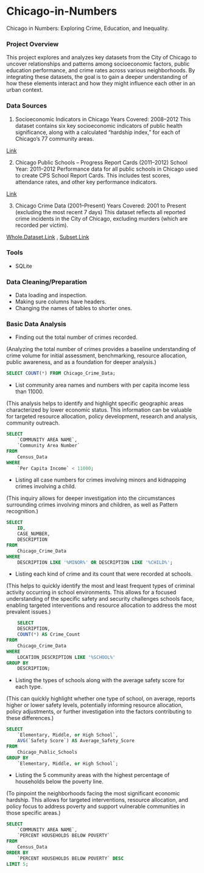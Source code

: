 # Chicago-in-Numbers
Chicago in Numbers: Exploring Crime, Education, and Inequality.


### Project Overview

This project explores and analyzes key datasets from the City of Chicago to uncover relationships and patterns among socioeconomic factors, public education performance, and crime rates across various neighborhoods. By integrating these datasets, the goal is to gain a deeper understanding of how these elements interact and how they might influence each other in an urban context.



### Data Sources

1. Socioeconomic Indicators in Chicago
Years Covered: 2008–2012
This dataset contains six key socioeconomic indicators of public health significance, along with a calculated “hardship index,” for each of Chicago’s 77 community areas.

[Link](https://data.cityofchicago.org/Health-Human-Services/Census-Data-Selected-socioeconomic-indicators-in-C/kn9c-c2s2)

2. Chicago Public Schools – Progress Report Cards (2011–2012)
School Year: 2011–2012
Performance data for all public schools in Chicago used to create CPS School Report Cards. This includes test scores, attendance rates, and other key performance indicators.

[Link](https://data.cityofchicago.org/Education/Chicago-Public-Schools-Progress-Report-Cards-2011-/9xs2-f89t)

3. Chicago Crime Data (2001–Present)
Years Covered: 2001 to Present (excluding the most recent 7 days)
This dataset reflects all reported crime incidents in the City of Chicago, excluding murders (which are recorded per victim).

[Whole.Dataset.Link](https://data.cityofchicago.org/Public-Safety/Crimes-2001-to-present/ijzp-q8t2) , [Subset.Link](https://cf-courses-data.s3.us.cloud-object-storage.appdomain.cloud/IBMDeveloperSkillsNetwork-DB0201EN-SkillsNetwork/labs/FinalModule_Coursera_V5/data/ChicagoCrimeData.csv?utm_medium=Exinfluencer&utm_source=Exinfluencer&utm_content=000026UJ&utm_term=10006555&utm_id=NA-SkillsNetwork-Channel-SkillsNetworkCoursesIBMDeveloperSkillsNetworkDB0201ENSkillsNetwork20127838-2021-01-01)

### Tools
- SQLite

### Data Cleaning/Preparation

- Data loading and inspection.
- Making sure columns have headers.
- Changing the names of tables to shorter ones.

### Basic Data Analysis

- Finding out the total number of crimes recorded.

(Analyzing the total number of crimes provides a baseline understanding of crime volume for initial assessment, benchmarking, resource allocation, public awareness, and as a foundation for deeper analysis.)

```sql
SELECT COUNT(*) FROM Chicago_Crime_Data;
```

- List community area names and numbers with per capita income less than 11000.

(This analysis helps to identify and highlight specific geographic areas characterized by lower economic status. This information can be valuable for targeted resource allocation, policy development, research and analysis, community outreach.

```sql
SELECT
    `COMMUNITY AREA NAME`,
    `Community Area Number`
FROM
    Census_Data
WHERE
    `Per Capita Income` < 11000;
```

- Listing all case numbers for crimes involving minors and kidnapping crimes involving a child.

(This inquiry allows for deeper investigation into the circumstances surrounding crimes involving minors and children, as well as Pattern recognition.)

```sql
SELECT
    ID,
    CASE_NUMBER,
    DESCRIPTION
FROM
    Chicago_Crime_Data
WHERE
    DESCRIPTION LIKE '%MINOR%' OR DESCRIPTION LIKE '%CHILD%';
```
  
- Listing each kind of crime and its count that were recorded at schools.

(This helps to quickly identify the most and least frequent types of criminal activity occurring in school environments. This allows for a focused understanding of the specific safety and security challenges schools face, enabling targeted interventions and resource allocation to address the most prevalent issues.)

```sql 
    SELECT
    DESCRIPTION,
    COUNT(*) AS Crime_Count
FROM
    Chicago_Crime_Data
WHERE
    LOCATION_DESCRIPTION LIKE '%SCHOOL%'
GROUP BY
    DESCRIPTION;
```
- Listing the types of schools along with the average safety score for each type.

(This can quickly highlight whether one type of school, on average, reports higher or lower safety levels, potentially informing resource allocation, policy adjustments, or further investigation into the factors contributing to these differences.)

```sql
SELECT
    `Elementary, Middle, or High School`,
    AVG(`Safety Score`) AS Average_Safety_Score
FROM
    Chicago_Public_Schools
GROUP BY
    `Elementary, Middle, or High School`;
```

- Listing the 5 community areas with the highest percentage of households below the poverty line.

(To pinpoint the neighborhoods facing the most significant economic hardship. This allows for targeted interventions, resource allocation, and policy focus to address poverty and support vulnerable communities in those specific areas.)

```sql
SELECT
    `COMMUNITY AREA NAME`,
    `PERCENT HOUSEHOLDS BELOW POVERTY`
FROM
    Census_Data
ORDER BY
    `PERCENT HOUSEHOLDS BELOW POVERTY` DESC
LIMIT 5;
```








